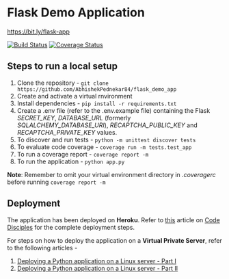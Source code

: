 # Flask Demo Application 
https://bit.ly/flask-app

[![Build Status](https://travis-ci.org/AbhishekPednekar84/flask_demo_app.svg?branch=master)](https://travis-ci.org/AbhishekPednekar84/flask_demo_app) [![Coverage Status](https://coveralls.io/repos/github/AbhishekPednekar84/flask_demo_app/badge.svg)](https://coveralls.io/github/AbhishekPednekar84/flask_demo_app)

## Steps to run a local setup
1. Clone the repository - `git clone https://github.com/AbhishekPednekar84/flask_demo_app`
2. Create and activate a virtual rnvironment
3. Install dependencies - `pip install -r requirements.txt`
4. Create a .env file (refer to the .env.example file) containing the Flask *SECRET_KEY*, *DATABASE_URL* (formerly *SQLALCHEMY_DATABASE_URI*), *RECAPTCHA_PUBLIC_KEY* and *RECAPTCHA_PRIVATE_KEY* values.
5. To discover and run tests - `python -m unittest discover tests`
6. To evaluate code coverage - `coverage run -m tests.test_app`
7. To run a coverage report - `coverage report -m`
8. To run the application - `python app.py`

**Note**: Remember to omit your virtual environment directory in *.coveragerc* before running `coverage report -m`

## Deployment
The application has been deployed on **Heroku**. Refer to [this](https://www.codedisciples.in/flask-heroku.html) article on [Code Disciples](https://codedisciples.in) for the complete deployment steps.

For steps on how to deploy the application on a **Virtual Private Server**, refer to the following articles -
1. [Deploying a Python application on a Linux server - Part I](https://www.codedisciples.in/linux-vps-deployment1.html)
2. [Deploying a Python application on a Linux server - Part II](https://www.codedisciples.in/linux-vps-deployment2.html)
